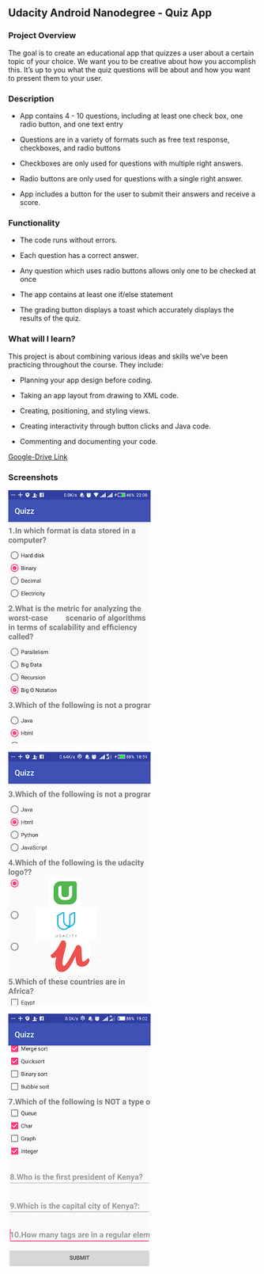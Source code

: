 ## Udacity Android Nanodegree - Quiz App

### Project Overview 
The goal is to create an educational app that quizzes a user about a certain topic of your choice. We want you to be creative about how you accomplish this. It’s up to you what the quiz questions will be about and how you want to present them to your user. 

### Description 

* App contains 4 - 10 questions, including at least one check box, one radio button, and one text entry

* Questions are in a variety of formats such as free text response, checkboxes, and radio buttons

* Checkboxes are only used for questions with multiple right answers.

* Radio buttons are only used for questions with a single right answer.

* App includes a button for the user to submit their answers and receive a score.

### Functionality

* The code runs without errors.

* Each question has a correct answer.

* Any question which uses radio buttons allows only one to be checked at once

* The app contains at least one if/else statement

* The grading button displays a toast which accurately displays the results of the quiz.



### What will I learn?
 This project is about combining various ideas and skills we’ve been practicing throughout the course. They include:

*  Planning your app design before coding.

* Taking an app layout from drawing to XML code.

* Creating, positioning, and styling views.

* Creating interactivity through button clicks and Java code.

* Commenting and documenting your code.

[Google-Drive Link](https://drive.google.com/open?id=1XsUD6UY3dUN7rVFw80ouFTVjhpoK5Q5c)

### Screenshots
![alt text](https://github.com/evamaina/Quizz-App/blob/master/app/src/main/res/drawable/screen1.png "Screenshot 1")

![alt text](https://github.com/evamaina/Quizz-App/blob/master/app/src/main/res/drawable/screen2.png "Screenshot 2")

![alt text](https://github.com/evamaina/Quizz-App/blob/master/app/src/main/res/drawable/screen3.png "Screenshot 3")





